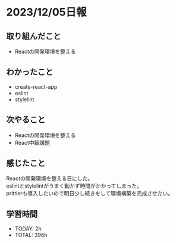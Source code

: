 # 2023/12/05日報
## 取り組んだこと
- Reactの開発環境を整える

## わかったこと
- create-react-app
- eslint
- stylelint
 
## 次やること
- Reactの開発環境を整える
- React中級課題

## 感じたこと
Reactの開発環境を整える日にした。  
eslintとstylelintがうまく動かず時間がかかってしまった。  
prittierも導入したいので明日少し続きをして環境構築を完成させたい。  

## 学習時間
- TODAY: 2h
- TOTAL: 396h

